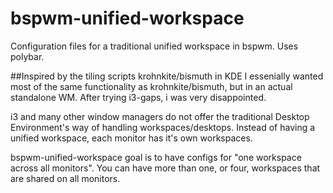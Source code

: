 # bspwm-unified-workspace
Configuration files for a traditional unified workspace in bspwm. Uses polybar.

##Inspired by the tiling scripts krohnkite/bismuth in KDE
I essenially wanted most of the same functionality as krohnkite/bismuth, but in an actual standalone WM.
After trying i3-gaps, i was very disappointed. 

i3 and many other window managers do not offer the traditional Desktop Environment's way of handling workspaces/desktops.
Instead of having a unified workspace, each monitor has it's own workspaces.

bspwm-unified-workspace goal is to have configs for "one workspace across all monitors". You can have more than one, or four, workspaces that are shared on all monitors.


